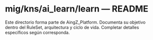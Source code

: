 # mig/kns/ai_learn/learn — README

Este directorio forma parte de AingZ_Platform. Documenta su objetivo dentro del RuleSet, arquitectura y ciclo de vida. Completar detalles específicos según corresponda.
